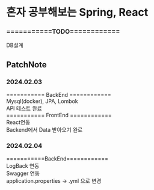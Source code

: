 # 혼자 공부해보는 Spring, React
### ===========TODO============

DB설계<br/>
 
### 
## PatchNote

### 2024.02.03
=========== BackEnd ============<br/>
Mysql(docker), JPA, Lombok<br/>
API 테스트 완료<br/>
=========== FrontEnd ============<br/>
React연동<br/>
Backend에서 Data 받아오기 완료<br/>

### 2024.02.04

===========BackEnd============<br/>
LogBack 연동<br/>
Swagger 연동<br/>
application.properties -> .yml 으로 변경




